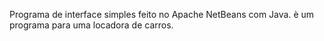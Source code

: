 Programa de interface simples feito no Apache NetBeans com Java.
è um programa para uma locadora de carros.
